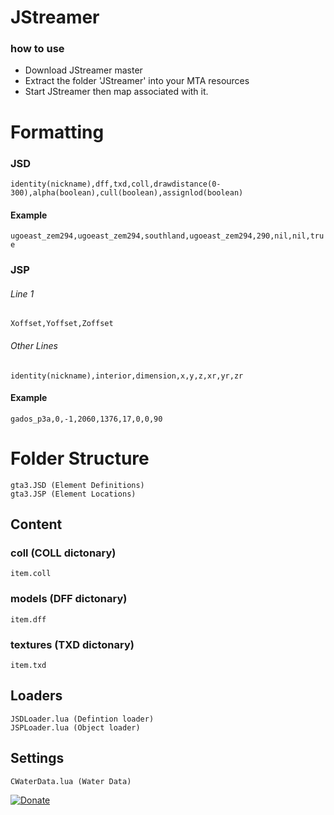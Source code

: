# JStreamer

### how to use

- Download JStreamer master
- Extract the folder 'JStreamer' into your MTA resources
- Start JStreamer then map associated with it.

# Formatting

### JSD
`identity(nickname),dff,txd,coll,drawdistance(0-300),alpha(boolean),cull(boolean),assignlod(boolean)`

#### Example
`ugoeast_zem294,ugoeast_zem294,southland,ugoeast_zem294,290,nil,nil,true`

### JSP
###### Line 1
`Xoffset,Yoffset,Zoffset`
###### Other Lines

`identity(nickname),interior,dimension,x,y,z,xr,yr,zr`

#### Example
`gados_p3a,0,-1,2060,1376,17,0,0,90`

# Folder Structure
```
gta3.JSD (Element Definitions)
gta3.JSP (Element Locations)
```
## Content

### coll (COLL dictonary)
`item.coll`
### models (DFF dictonary)
`item.dff`
### textures (TXD dictonary)
`item.txd`

## Loaders
```
JSDLoader.lua (Defintion loader)
JSPLoader.lua (Object loader)
```
## Settings

`CWaterData.lua (Water Data)`


[![Donate](https://img.shields.io/badge/Donate-PayPal-green.svg)](https://www.paypal.me/BlueJayL)

